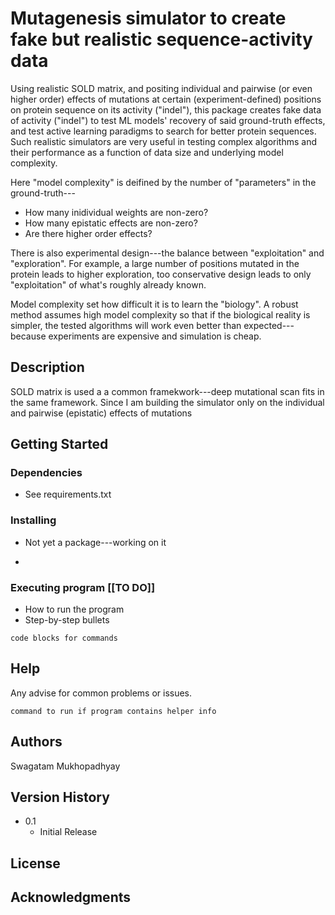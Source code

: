 # Mutagenesis simulator to create fake but realistic sequence-activity data 

Using realistic SOLD matrix, and positing individual and pairwise (or even higher order) effects of mutations at certain (experiment-defined) positions on protein sequence on its activity ("indel"), this package creates fake data of activity ("indel") to test ML models' recovery of said ground-truth effects, and test active learning paradigms to search for better protein sequences. Such realistic simulators are very useful in testing complex algorithms and their performance as a function of data size and underlying model complexity. 

Here "model complexity" is deifined by the number of "parameters" in the ground-truth---
* How many inidividual weights are non-zero?
* How many epistatic effects are non-zero?
* Are there higher order effects?

There is also experimental design---the balance between "exploitation" and "exploration". For example, a large number of positions mutated in the protein leads to higher exploration, too conservative design leads to only "exploitation" of what's roughly already known. 

Model complexity set how difficult it is to learn the "biology". A robust method assumes high model complexity so that if the biological reality is simpler, the tested algorithms will work even better than expected---because experiments are expensive and simulation is cheap. 


## Description

SOLD matrix is used a a common framekwork---deep mutational scan fits in the same framework. Since I am building the simulator only on the individual and pairwise (epistatic) effects of mutations   

## Getting Started

### Dependencies

* See requirements.txt 

### Installing

* Not yet a package---working on it

* 
### Executing program [[TO DO]] 

* How to run the program
* Step-by-step bullets
```
code blocks for commands
```

## Help

Any advise for common problems or issues.
```
command to run if program contains helper info
```

## Authors

Swagatam Mukhopadhyay 


## Version History

* 0.1
    * Initial Release

## License


## Acknowledgments

